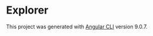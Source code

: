 # Explorer

This project was generated with [Angular CLI](https://github.com/angular/angular-cli) version 9.0.7.


